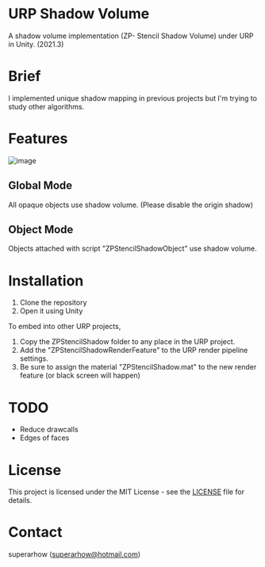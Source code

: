 # URP Shadow Volume
A shadow volume implementation (ZP- Stencil Shadow Volume) under URP in Unity. (2021.3)

# Brief
I implemented unique shadow mapping in previous projects but I'm trying to study other algorithms.

# Features
![image](https://github.com/user-attachments/assets/d80acba8-5201-449b-83bb-fae3998af6f0)

## Global Mode
All opaque objects use shadow volume. (Please disable the origin shadow)
## Object Mode
Objects attached with script "ZPStencilShadowObject" use shadow volume.

# Installation

1. Clone the repository
2. Open it using Unity

To embed into other URP projects, 

1. Copy the ZPStencilShadow folder to any place in the URP project.
2. Add the "ZPStencilShadowRenderFeature" to the URP render pipeline settings.
3. Be sure to assign the material "ZPStencilShadow.mat" to the new render feature (or black screen will happen)

# TODO
* Reduce drawcalls
* Edges of faces

# License
This project is licensed under the MIT License - see the [LICENSE](LICENSE) file for details.

# Contact
superarhow (superarhow@hotmail.com)




